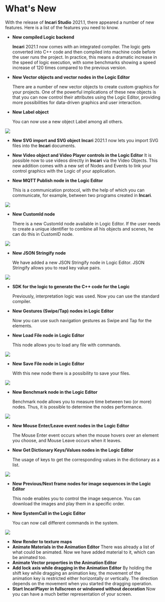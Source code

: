 # What's New

With the release of **Incari Studio** 2021.1, there appeared a number of new features. Here is a list of the features you need to know.

* **New compiled Logic backend**

  **Incari** 2021.1 now comes with an integrated compiler. The logic gets converted into C++ code and then compiled into machine code before the user runs the project. In practice, this means a dramatic increase in the speed of logic execution, with some benchmarks showing a speed increase of 120 times compared to the previous version.

* **New Vector objects and vector nodes in the Logic Editor**

  There are a number of new vector objects to create custom graphics for your projects. One of the powerful implications of these new оbjects is that you can now control their attributes using the Logic Editor, providing more possibilities for data-driven graphics and user interaction.

* **New Label object**

  You can now use a new object Label among all others.

![](../.gitbook/assets/label.jpg)

* **New SVG import and SVG object** **Incari** 2021.1 now lets you import SVG files into the **Incari** documents.
* **New Video object and Video Player controls in the Logic Editor** It is possible now to use videos directly in **Incari** via the Video Objects. This new addition comes with a new set of Nodes and Events to link your control graphics with the Logic of your application.
* **New MQTT Publish node in the Logic Editor**

  This is a communication protocol, with the help of which you can communicate, for example, between two programs created in **Incari**.

![](../.gitbook/assets/mqtt.jpg)

* **New CustomId node**

  There is a new CustomId node available in Logic Editor. If the user needs to create a unique identifier to combine all his objects and scenes, he can do this in CustomID node.

![](../.gitbook/assets/CustomId.jpg)

* **New JSON Stringify node**

  We have added a new JSON Stringify node in Logic Editor. JSON Stringify allows you to read key value pairs.

![](../.gitbook/assets/JSON-Stringify.jpg)

* **SDK for the logic to generate the C++ code for the Logic**

  Previously, interpretation logic was used. Now you can use the standard compiler. 

* **New Gestures \(Swipe/Tap\) nodes in Logic Editor**

  Now you can use such navigation gestures as Swipe and Tap for the elements. 

* **New Load File node in Logic Editor**

  This node allows you to load any file with commands.

![](../.gitbook/assets/Loadfile.jpg)

* **New Save File node in Logic Editor**

  With this new node there is a possibility to save your files.

![](../.gitbook/assets/Savefile.jpg)

* **New Benchmark node in the Logic Editor**

  Benchmark node allows you to measure time between two \(or more\) nodes. Thus, it is possible to determine the nodes performance.

![](../.gitbook/assets/benchmark-node.jpg)

* **New Mouse Enter/Leave event nodes in the Logic Editor**

  The Mouse Enter event occurs when the mouse hovers over an element you choose, and Mouse Leave occurs when it leaves.

* **New Get Dictionary Keys/Values nodes in the Logic Editor**

  The usage of keys to get the corresponding values in the dictionary as a list.

![](../.gitbook/assets/GetDictionary-k-v.jpg)

* **New Previous/Next frame nodes for image sequences in the Logic Editor**

  This node enables you to control the image sequence. You can download the images and play them in a specific order.

* **New SystemCall in the Logic Editor**

  You can now call different commands in the system.

![](../.gitbook/assets/systemCall.jpg)

* **New Render to texture maps**
* **Animate Materials in the Animation Editor** There was already a list of what could be animated. Now we have added material to it, which can be animated too.
* **Animate Vector properties in the Animation Editor**
* **Add lock axis while dragging in the Animation Editor** By holding the shift key while dragging an animation key, the movement of the animation key is restricted either horizontally or vertically. The direction depends on the movement when you started the dragging operation.
* **Start IncariPlayer in fullscreen or windowed without decoration** Now you can have a much better representation of your screen.

